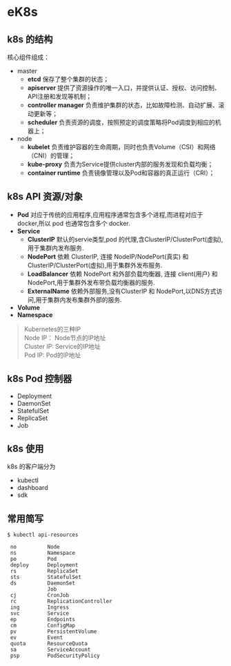 # eK8s


## k8s 的结构

核心组件组成：

- master
    - **etcd** 保存了整个集群的状态；
    - **apiserver** 提供了资源操作的唯一入口，并提供认证、授权、访问控制、API注册和发现等机制；
    - **controller manager** 负责维护集群的状态，比如故障检测、自动扩展、滚动更新等；
    - **scheduler** 负责资源的调度，按照预定的调度策略将Pod调度到相应的机器上；
- node
    - **kubelet** 负责维护容器的生命周期，同时也负责Volume（CSI）和网络（CNI）的管理；
    - **kube-proxy** 负责为Service提供cluster内部的服务发现和负载均衡；
    - **container runtime** 负责镜像管理以及Pod和容器的真正运行（CRI）；

## k8s API 资源/对象

- **Pod**  对应于传统的应用程序,应用程序通常包含多个进程,而进程对应于 docker,所以 pod 也通常包含多个 docker.
- **Service**  
    - **ClusterIP**  默认的servie类型,pod 的代理,含ClusterIP/ClusterPort(虚拟),用于集群内发布服务.
    - **NodePort**  依赖 ClusterIP, 连接 NodeIP/NodePort(真实) 和 ClusterIP/ClusterPort(虚拟),用于集群外发布服务.
    - **LoadBalancer**  依赖 NodePort 和外部负载均衡器, 连接 client(用户) 和 NodePort,用于集群外发布带负载均衡器的服务.
    - **ExternalName**  依赖外部服务,没有ClusterIP 和 NodePort,以DNS方式访问,用于集群内发布集群外部的服务.
- **Volume**
- **Namespace**   

> Kubernetes的三种IP  
Node IP： Node节点的IP地址  
Cluster IP: Service的IP地址  
Pod IP: Pod的IP地址  

## k8s Pod 控制器

- Deployment
- DaemonSet
- StatefulSet
- ReplicaSet
- Job

## k8s 使用

k8s 的客户端分为 
- kubectl 
- dashboard 
- sdk

## 常用简写
```
$ kubectl api-resources

 no          Node
 ns          Namespace
 po          Pod
 deploy      Deployment
 rs          ReplicaSet
 sts         StatefulSet
 ds          DaemonSet
             Job
 cj          CronJob
 rc          ReplicationController
 ing         Ingress
 svc         Service
 ep          Endpoints
 cm          ConfigMap
 pv          PersistentVolume
 ev          Event
 quota       ResourceQuota
 sa          ServiceAccount
 psp         PodSecurityPolicy
 ```